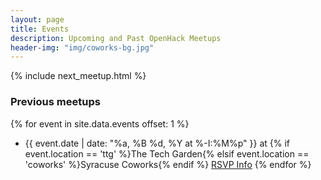 ```yaml
---
layout: page
title: Events
description: Upcoming and Past OpenHack Meetups
header-img: "img/coworks-bg.jpg"
---
```


{% include next_meetup.html %}


### Previous meetups
{% for event in site.data.events offset: 1 %}
- {{ event.date | date: "%a, %B %d, %Y at %-I:%M%p" }} at {% if event.location == 'ttg' %}The Tech Garden{% elsif event.location == 'coworks' %}Syracuse Coworks{% endif %} <a href='{{ event.rsvp_link }}'>RSVP Info</a>
{% endfor %}
